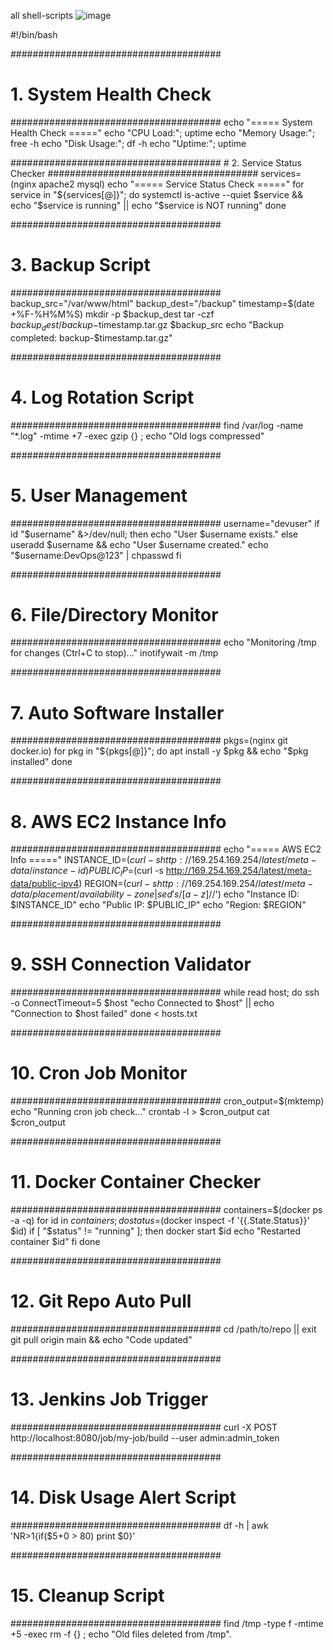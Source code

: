 all shell-scripts
![image](https://github.com/user-attachments/assets/85d8bfea-0702-428d-afb6-36819023c1cd)

#!/bin/bash

######################################
# 1. System Health Check
######################################
echo "===== System Health Check ====="
echo "CPU Load:"; uptime
echo "Memory Usage:"; free -h
echo "Disk Usage:"; df -h
echo "Uptime:"; uptime

<bq>
######################################
# 2. Service Status Checker
######################################
services=(nginx apache2 mysql)
echo "===== Service Status Check ====="
for service in "${services[@]}"; do
    systemctl is-active --quiet $service && 
    echo "$service is running" || 
    echo "$service is NOT running"
done


######################################
# 3. Backup Script
######################################
backup_src="/var/www/html"
backup_dest="/backup"
timestamp=$(date +%F-%H%M%S)
mkdir -p $backup_dest
tar -czf $backup_dest/backup-$timestamp.tar.gz $backup_src
echo "Backup completed: backup-$timestamp.tar.gz"


######################################
# 4. Log Rotation Script
######################################
find /var/log -name "*.log" -mtime +7 -exec gzip {} \;
echo "Old logs compressed"


######################################
# 5. User Management
######################################
username="devuser"
if id "$username" &>/dev/null; then
    echo "User $username exists."
else
    useradd $username && echo "User $username created."
    echo "$username:DevOps@123" | chpasswd
fi


######################################
# 6. File/Directory Monitor
######################################
echo "Monitoring /tmp for changes (Ctrl+C to stop)..."
inotifywait -m /tmp


######################################
# 7. Auto Software Installer
######################################
pkgs=(nginx git docker.io)
for pkg in "${pkgs[@]}"; do
    apt install -y $pkg && echo "$pkg installed"
done


######################################
# 8. AWS EC2 Instance Info
######################################
echo "===== AWS EC2 Info ====="
INSTANCE_ID=$(curl -s http://169.254.169.254/latest/meta-data/instance-id)
PUBLIC_IP=$(curl -s http://169.254.169.254/latest/meta-data/public-ipv4)
REGION=$(curl -s http://169.254.169.254/latest/meta-data/placement/availability-zone | sed 's/[a-z]$//')
echo "Instance ID: $INSTANCE_ID"
echo "Public IP: $PUBLIC_IP"
echo "Region: $REGION"


######################################
# 9. SSH Connection Validator
######################################
while read host; do
    ssh -o ConnectTimeout=5 $host "echo Connected to $host" || echo "Connection to $host failed"
done < hosts.txt


######################################
# 10. Cron Job Monitor
######################################
cron_output=$(mktemp)
echo "Running cron job check..."
crontab -l > $cron_output
cat $cron_output


######################################
# 11. Docker Container Checker
######################################
containers=$(docker ps -a -q)
for id in $containers; do
    status=$(docker inspect -f '{{.State.Status}}' $id)
    if [ "$status" != "running" ]; then
        docker start $id
        echo "Restarted container $id"
    fi
done


######################################
# 12. Git Repo Auto Pull
######################################
cd /path/to/repo || exit
git pull origin main && echo "Code updated"


######################################
# 13. Jenkins Job Trigger
######################################
curl -X POST http://localhost:8080/job/my-job/build --user admin:admin_token


######################################
# 14. Disk Usage Alert Script
######################################
df -h | awk 'NR>1{if($5+0 > 80) print $0}'


######################################
# 15. Cleanup Script
######################################
find /tmp -type f -mtime +5 -exec rm -f {} \;
echo "Old files deleted from /tmp".
